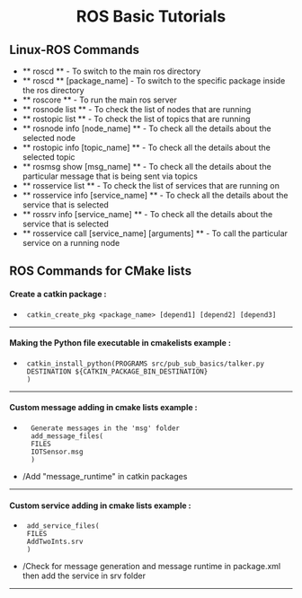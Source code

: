 # <h1 align="center"> ROS Basic Tutorials </h1>
## <h2 align="left"> Linux-ROS Commands </h2>

-   ** roscd ** - To switch to the main ros directory
-   ** roscd ** [package_name] - To switch to the specific package inside the ros directory
-   ** roscore ** -  To run the main ros server
-   ** rosnode list ** - To check the list of nodes that are running 
-   ** rostopic list ** - To check the list of topics that are running 
-   ** rosnode info [node_name] ** - To check all the details about the selected node
-   ** rostopic info [topic_name] ** - To check all the details about the selected topic
-   ** rosmsg show [msg_name] ** - To check all the details about the particular message that is being sent via topics
-   ** rosservice list ** - To check the list of services that are running on
-   ** rosservice info [service_name] ** - To check all the details about the service that is selected
-   ** rossrv info [service_name] ** - To check all the details about the service that is selected
-   ** rosservice call [service_name] [arguments] ** - To call the particular service on a running node
## <h2 align="left"> ROS Commands for CMake lists </h2>

#### Create a catkin package :
-      catkin_create_pkg <package_name> [depend1] [depend2] [depend3] 

-----------------------------------------------------------------------------------------------------------------------------------
#### Making the Python file executable in cmakelists example :
-      catkin_install_python(PROGRAMS src/pub_sub_basics/talker.py
       DESTINATION ${CATKIN_PACKAGE_BIN_DESTINATION}
       )

-----------------------------------------------------------------------------------------------------------------------------------

#### Custom message adding in cmake lists example :
-       Generate messages in the 'msg' folder
        add_message_files(
        FILES
        IOTSensor.msg 
        )

-   /Add "message_runtime" in catkin packages
 
 -----------------------------------------------------------------------------------------------------------------------------------
#### Custom service adding in cmake lists example :
-      add_service_files(
       FILES
       AddTwoInts.srv
       )

-   /Check for message generation and message runtime in package.xml then add the service in srv folder 

-----------------------------------------------------------------------------------------------------------------------------------
